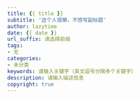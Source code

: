 ```yaml
---
title: {{ title }}
subtitle: '这个人很懒，不想写副标题'
author: lazytime
date: {{ date }}
url_suffix: 请选择前缀
tags:
- 无
categories:
- 未分类
keywords: 请输入关键字（英文逗号分隔多个关键字）
description: 请输入描述信息
copyright: true
---
```

